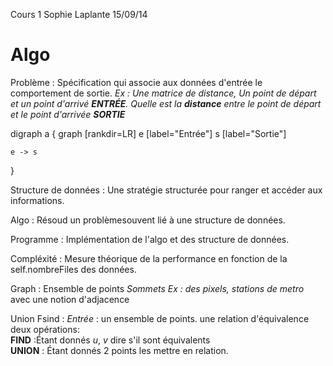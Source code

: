 Cours 1 Sophie Laplante 15/09/14

# Algo

Problème
: Spécification qui associe aux données d'entrée le comportement de sortie.
*Ex : Une matrice de distance, Un point de départ et un point d'arrivé **ENTRÉE**. Quelle est la **distance** entre le point de départ et le point d'arrivée **SORTIE***



<dot>
digraph a {
    graph [rankdir=LR]
    e [label="Entrée"]
    s [label="Sortie"]


    e -> s  
}
</dot>


Structure de données
: Une stratégie structurée pour ranger et accéder aux informations.

Algo
: Résoud un problèmesouvent lié à une structure de données.

Programme
: Implémentation de l'algo et des structure de données.

Compléxité
: Mesure théorique de la performance en fonction de la self.nombreFiles des données.

Graph
: Ensemble de points *Sommets* *Ex : des pixels, stations de metro* avec une notion d'adjacence

Union Fsind
: _Entrée_ : un ensemble de points. une relation d'équivalence deux opérations:<br>
**FIND** :Étant donnés *u*, *v* dire s'il sont équivalents<br>
**UNION** : Étant donnés 2 points les mettre en relation.
